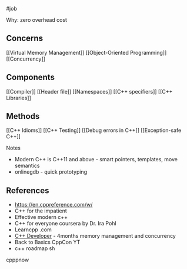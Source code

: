 #job 

Why: zero overhead cost
## Concerns
[[Virtual Memory Management]]
[[Object-Oriented Programming]]
[[Concurrency]]
## Components
[[Compiler]]
[[Header file]]
[[Namespaces]]
[[C++ specifiers]]
[[C++ Libraries]]
## Methods
[[C++ Idioms]]
[[C++ Testing]]
[[Debug errors in C++]]
[[Exception-safe C++]]

Notes
* Modern C++ is C++11 and above - smart pointers, templates, move semantics
* onlinegdb - quick prototyping
## References
* https://en.cppreference.com/w/
* C++ for the impatient
* Effective modern c++
* C++ for everyone coursera by Dr. Ira Pohl
* Learncpp .com
* [C++ Developer](https://www.udacity.com/course/c-plus-plus-nanodegree--nd213) - 4months memory management and concurrency
* Back to Basics CppCon YT
* c++ roadmap sh

cpppnow



